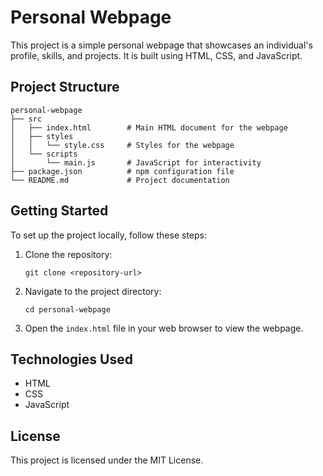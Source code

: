 # Personal Webpage

This project is a simple personal webpage that showcases an individual's profile, skills, and projects. It is built using HTML, CSS, and JavaScript.

## Project Structure

```
personal-webpage
├── src
│   ├── index.html        # Main HTML document for the webpage
│   ├── styles
│   │   └── style.css     # Styles for the webpage
│   └── scripts
│       └── main.js       # JavaScript for interactivity
├── package.json          # npm configuration file
└── README.md             # Project documentation
```

## Getting Started

To set up the project locally, follow these steps:

1. Clone the repository:
   ```
   git clone <repository-url>
   ```

2. Navigate to the project directory:
   ```
   cd personal-webpage
   ```

3. Open the `index.html` file in your web browser to view the webpage.

## Technologies Used

- HTML
- CSS
- JavaScript

## License

This project is licensed under the MIT License.